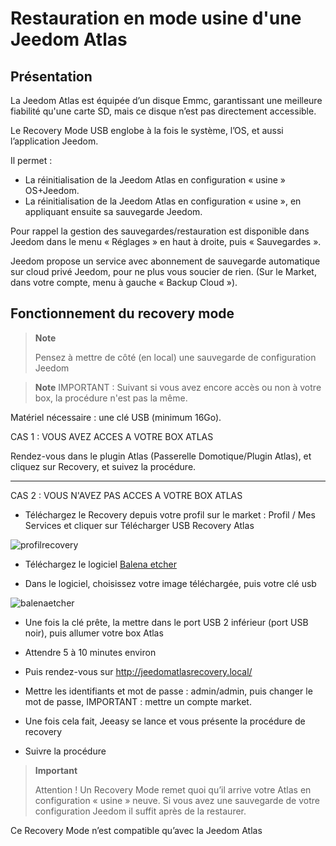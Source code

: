 # Restauration en mode usine d'une Jeedom Atlas

## Présentation

La Jeedom Atlas est équipée d’un disque Emmc, garantissant une meilleure fiabilité qu'une carte SD, mais ce disque n’est pas directement accessible.

Le Recovery Mode USB englobe à la fois le système, l’OS, et aussi l’application Jeedom.

Il permet :

- La réinitialisation  de la Jeedom Atlas en configuration « usine » OS+Jeedom.
- La réinitialisation  de la Jeedom Atlas en configuration « usine », en appliquant ensuite sa sauvegarde Jeedom.

Pour rappel la gestion des sauvegardes/restauration est disponible dans Jeedom dans le menu « Réglages » en haut à droite, puis « Sauvegardes ».

Jeedom propose un service avec abonnement de sauvegarde automatique sur cloud privé Jeedom, pour ne plus vous soucier de rien. (Sur le Market, dans votre compte, menu à gauche « Backup Cloud »).

## Fonctionnement du recovery mode

>**Note**
>
>Pensez à mettre de côté (en local) une sauvegarde de configuration Jeedom


>**Note**
IMPORTANT : Suivant si vous avez encore accès ou non à votre box, la procédure n'est pas la même.



Matériel nécessaire : une clé USB (minimum 16Go).




CAS 1 : VOUS AVEZ ACCES A VOTRE BOX ATLAS


Rendez-vous dans le plugin Atlas (Passerelle Domotique/Plugin Atlas), et cliquez sur Recovery, et suivez la procédure.

***



CAS 2 : VOUS N'AVEZ PAS ACCES A VOTRE BOX ATLAS



- Téléchargez le Recovery depuis votre profil sur le market : Profil / Mes Services et cliquer sur Télécharger USB Recovery Atlas

![profilrecovery](images/profilrecovery.png)



- Téléchargez le logiciel [Balena etcher](https://www.balena.io/etcher/)



- Dans le logiciel, choisissez votre image téléchargée, puis votre clé usb 

![balenaetcher](images/balenaetcher.png)



- Une fois la clé prête, la mettre dans le port USB 2 inférieur (port USB noir), puis allumer votre box Atlas



- Attendre 5 à 10 minutes environ



- Puis rendez-vous sur http://jeedomatlasrecovery.local/



- Mettre les identifiants et mot de passe :  admin/admin, puis changer le mot de passe, IMPORTANT : mettre un compte market.



- Une fois cela fait, Jeeasy se lance et vous présente la procédure de recovery



- Suivre la procédure




> **Important**
>
> Attention ! Un Recovery Mode remet quoi qu’il arrive votre Atlas en configuration « usine » neuve. Si vous avez une sauvegarde de votre configuration Jeedom il suffit après de la restaurer.
> 

Ce Recovery Mode n’est compatible qu’avec la Jeedom Atlas
